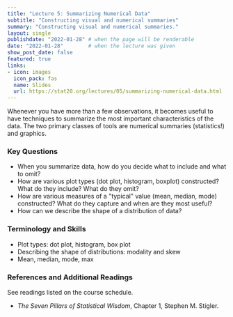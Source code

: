 ```yaml
---
title: "Lecture 5: Summarizing Numerical Data"
subtitle: "Constructing visual and numerical summaries"
summary: "Constructing visual and numerical summaries."
layout: single
publishdate: "2022-01-28" # when the page will be renderable
date: "2022-01-28"        # when the lecture was given
show_post_date: false
featured: true
links:
- icon: images
  icon_pack: fas
  name: Slides
  url: https://stat20.org/lectures/05/summarizing-numerical-data.html
---
```


Whenever you have more than a few observations, it becomes useful to have techniques to summarize the most important characteristics of the data. The two primary classes of tools are numerical summaries (statistics!) and graphics.

### Key Questions

- When you summarize data, how do you decide what to include and what to omit?
- How are various plot types (dot plot, histogram, boxplot) constructed? What do they include? What do they omit?
- How are various measures of a "typical" value (mean, median, mode) constructed? What do they capture and when are they most useful?
- How can we describe the shape of a distribution of data?

### Terminology and Skills
- Plot types: dot plot, histogram, box plot
- Describing the shape of distributions: modality and skew
- Mean, median, mode, max

### References and Additional Readings
See readings listed on the course schedule.
- *The Seven Pillars of Statistical Wisdom*, Chapter 1, Stephen M. Stigler.
